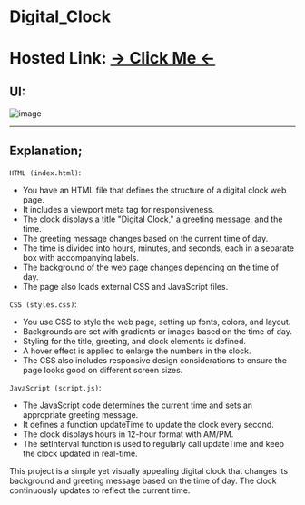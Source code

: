 # Digital_Clock
# Hosted Link: [→ Click Me ←](https://mayankkatheriya.github.io/Digital_Clock/)

## UI:
![image](https://github.com/Mayankkatheriya/Digital_Clock/assets/128832286/e7bf20e2-a4e5-45a6-9a07-fcd096a14d9a)

---
## Explanation;

`HTML (index.html)`:

* You have an HTML file that defines the structure of a digital clock web page.
* It includes a viewport meta tag for responsiveness.
* The clock displays a title "Digital Clock," a greeting message, and the time.
* The greeting message changes based on the current time of day.
* The time is divided into hours, minutes, and seconds, each in a separate box with accompanying labels.
* The background of the web page changes depending on the time of day.
* The page also loads external CSS and JavaScript files.

`CSS (styles.css)`:

* You use CSS to style the web page, setting up fonts, colors, and layout.
* Backgrounds are set with gradients or images based on the time of day.
* Styling for the title, greeting, and clock elements is defined.
* A hover effect is applied to enlarge the numbers in the clock.
* The CSS also includes responsive design considerations to ensure the page looks good on different screen sizes.

`JavaScript (script.js)`:

* The JavaScript code determines the current time and sets an appropriate greeting message.
* It defines a function updateTime to update the clock every second.
* The clock displays hours in 12-hour format with AM/PM.
* The setInterval function is used to regularly call updateTime and keep the clock updated in real-time.

This project is a simple yet visually appealing digital clock that changes its background and greeting message based on the time of day. The clock continuously updates to reflect the current time.
